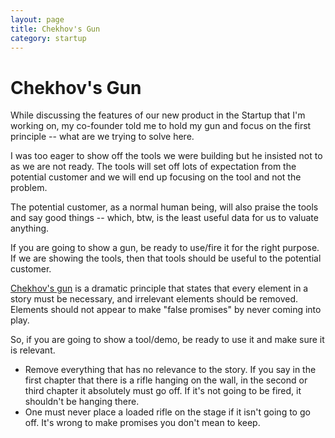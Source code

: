 ```yaml
---
layout: page
title: Chekhov's Gun
category: startup
---
```


# Chekhov's Gun

While discussing the features of our new product in the Startup that I'm working on, my co-founder told me to hold my gun and focus on the first principle -- what are we trying to solve here.

I was too eager to show off the tools we were building but he insisted not to as we are not ready. The tools will set off lots of expectation from the potential customer and we will end up focusing on the tool and not the problem.

The potential customer, as a normal human being, will also praise the tools and say good things -- which, btw, is the least useful data for us to valuate anything.

If you are going to show a gun, be ready to use/fire it for the right purpose. If we are showing the tools, then that tools should be useful to the potential customer.

[Chekhov's gun](https://en.wikipedia.org/wiki/Chekhov%27s_gun) is a dramatic principle that states that every element in a story must be necessary, and irrelevant elements should be removed. Elements should not appear to make "false promises" by never coming into play.

So, if you are going to show a tool/demo, be ready to use it and make sure it is relevant.

- Remove everything that has no relevance to the story. If you say in the first chapter that there is a rifle hanging on the wall, in the second or third chapter it absolutely must go off. If it's not going to be fired, it shouldn't be hanging there.
- One must never place a loaded rifle on the stage if it isn't going to go off. It's wrong to make promises you don't mean to keep.
